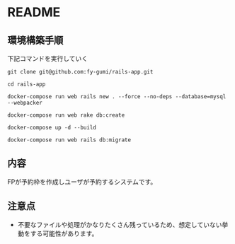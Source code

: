 # README

## 環境構築手順

下記コマンドを実行していく

```
git clone git@github.com:fy-gumi/rails-app.git

cd rails-app

docker-compose run web rails new . --force --no-deps --database=mysql --webpacker

docker-compose run web rake db:create

docker-compose up -d --build

docker-compose run web rails db:migrate
```

## 内容
FPが予約枠を作成しユーザが予約するシステムです。

## 注意点
- 不要なファイルや処理がかなりたくさん残っているため、想定していない挙動をする可能性があります。